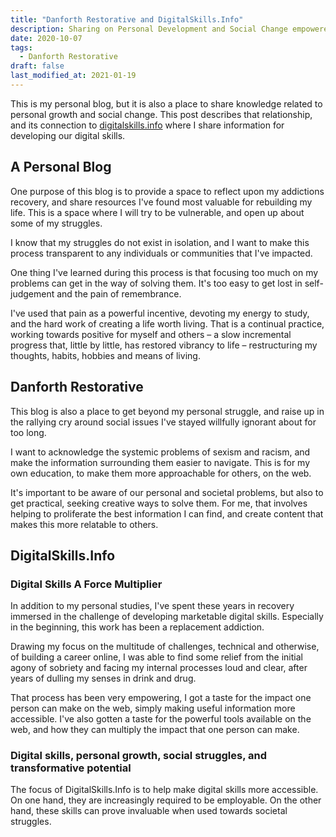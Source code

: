```yaml
---
title: "Danforth Restorative and DigitalSkills.Info"
description: Sharing on Personal Development and Social Change empowered by Digital Skills
date: 2020-10-07
tags:
  - Danforth Restorative
draft: false
last_modified_at: 2021-01-19
---
```


This is my personal blog, but it is also a place to share knowledge related to personal growth and social change. This post describes that relationship, and its connection to [digitalskills.info](https://digitalskills.info) where I share information for developing our digital skills.

## A Personal Blog 

One purpose of this blog is to provide a space to reflect upon my addictions recovery, and share resources I've found most valuable for rebuilding my life. This is a space where I will try to be vulnerable, and open up about some of my struggles. 

I know that my struggles do not exist in isolation, and I want to make this process transparent to any individuals or communities that I've impacted.

One thing I've learned during this process is that focusing too much on my problems can get in the way of solving them. It's too easy to get lost in self-judgement and the pain of remembrance. 

I've used that pain as a powerful incentive, devoting my energy to study, and the hard work of creating a life worth living. That is a continual practice, working towards positive for myself and others – a slow incremental progress that, little by little, has restored vibrancy to life – restructuring my thoughts, habits, hobbies and means of living.

## Danforth Restorative 

This blog is also a place to get beyond my personal struggle, and raise up in the rallying cry around social issues I've stayed willfully ignorant about for too long. 

I want to acknowledge the systemic problems of sexism and racism, and make the information surrounding them easier to navigate. This is for my own education, to make them more approachable for others, on the web.

It's important to be aware of our personal and societal problems, but also to get practical, seeking creative ways to solve them. For me, that involves helping to proliferate the best information I can find, and create content that makes this more relatable to others.

## DigitalSkills.Info

### Digital Skills A Force Multiplier

In addition to my personal studies, I've spent these years in recovery immersed in the challenge of developing marketable digital skills. Especially in the beginning, this work has been a replacement addiction.

Drawing my focus on the multitude of challenges, technical and otherwise, of building a career online, I was able to find some relief from the initial agony of sobriety and facing my internal processes loud and clear, after years of dulling my senses in drink and drug.

That process has been very empowering, I got a taste for the impact one person can make on the web, simply making useful information more accessible. I've also gotten a taste for the powerful tools available on the web, and how they can multiply the impact that one person can make.

### Digital skills, personal growth, social struggles, and transformative potential

The focus of DigitalSkills.Info is to help make digital skills more accessible. On one hand, they are increasingly required to be employable. On the other hand, these skills can prove invaluable when used towards societal struggles.


